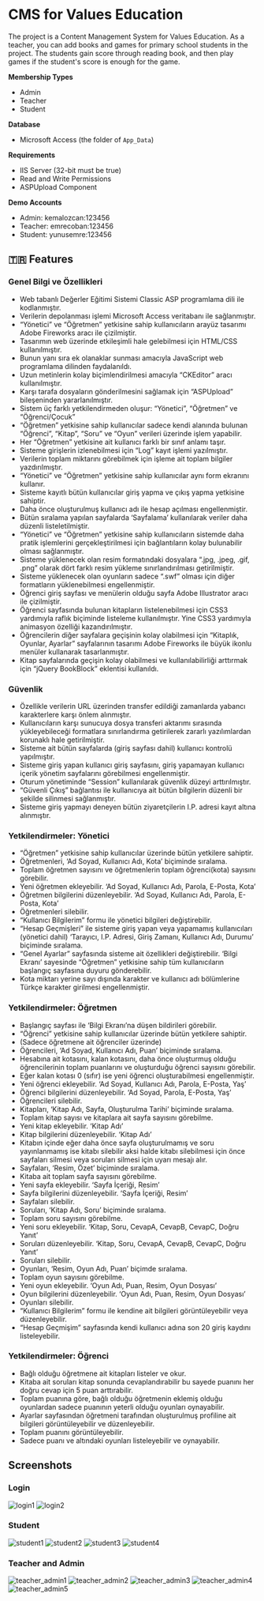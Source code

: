 # CMS for Values Education
The project is a Content Management System for Values Education. As a teacher, you can add books and games for primary school students in the project. The students gain score through reading book, and then play games if the student's score is enough for the game.

**Membership Types**
* Admin
* Teacher
* Student

**Database**
* Microsoft Access (the folder of `App_Data`)

**Requirements**
* IIS Server (32-bit must be true)
* Read and Write Permissions
* ASPUpload Component

**Demo Accounts**
* Admin: kemalozcan:123456
* Teacher: emrecoban:123456
* Student: yunusemre:123456

## :tr: Features
### Genel Bilgi ve Özellikleri
* 	Web tabanlı Değerler Eğitimi Sistemi Classic ASP programlama dili ile kodlanmıştır.
* 	Verilerin depolanması işlemi Microsoft Access veritabanı ile sağlanmıştır.
* 	“Yönetici” ve “Öğretmen” yetkisine sahip kullanıcıların arayüz tasarımı Adobe Fireworks aracı ile çizilmiştir.
* 	Tasarımın web üzerinde etkileşimli hale gelebilmesi için HTML/CSS kullanılmıştır.
* 	Bunun yanı sıra ek olanaklar sunması amacıyla JavaScript web programlama dilinden faydalanıldı.
* 	Uzun metinlerin kolay biçimlendirilmesi amacıyla “CKEditor” aracı kullanılmıştır. 
* 	Karşı tarafa dosyaların gönderilmesini sağlamak için “ASPUpload” bileşeninden yararlanılmıştır.
* 	Sistem üç farklı yetkilendirmeden oluşur: “Yönetici”, “Öğretmen” ve “Öğrenci/Çocuk”
* 	“Öğretmen” yetkisine sahip kullanıcılar sadece kendi alanında bulunan “Öğrenci”, “Kitap”, “Soru” ve “Oyun” verileri üzerinde işlem yapabilir.
* 	Her “Öğretmen” yetkisine ait kullanıcı farklı bir sınıf anlamı taşır. 
* 	Sisteme girişlerin izlenebilmesi için “Log” kayıt işlemi yazılmıştır.
* 	Verilerin toplam miktarını görebilmek için işleme ait toplam bilgiler yazdırılmıştır.
* 	“Yönetici” ve “Öğretmen” yetkisine sahip kullanıcılar aynı form ekranını kullanır.
* 	Sisteme kayıtlı bütün kullanıcılar giriş yapma ve çıkış yapma yetkisine sahiptir.
* 	Daha önce oluşturulmuş kullanıcı adı ile hesap açılması engellenmiştir.
* 	Bütün sıralama yapılan sayfalarda ‘Sayfalama’ kullanılarak veriler daha düzenli listeletilmiştir.
* 	“Yönetici” ve “Öğretmen” yetkisine sahip kullanıcıların sistemde daha pratik işlemlerini gerçekleştirilmesi için bağlantıların kolay bulunabilir olması sağlanmıştır.
* 	Sisteme yüklenecek olan resim formatındaki dosyalara “.jpg, .jpeg, .gif, .png” olarak dört farklı resim yükleme sınırlandırılması getirilmiştir.
* 	Sisteme yüklenecek olan oyunların sadece “.swf” olması için diğer formatların yüklenebilmesi engellenmiştir.
* 	Öğrenci giriş sayfası ve menülerin olduğu sayfa Adobe Illustrator aracı ile çizilmiştir.
* 	Öğrenci sayfasında bulunan kitapların listelenebilmesi için CSS3 yardımıyla raflık biçiminde listeleme kullanılmıştır. Yine CSS3 yardımıyla animasyon özelliği kazandırılmıştır.
* 	Öğrencilerin diğer sayfalara geçişinin kolay olabilmesi için “Kitaplık, Oyunlar, Ayarlar” sayfalarının tasarımı Adobe Fireworks ile büyük ikonlu menüler kullanarak tasarlanmıştır.
* 	Kitap sayfalarında geçişin kolay olabilmesi ve kullanılabilirliği arttırmak için “jQuery BookBlock” eklentisi kullanıldı.

### Güvenlik
* 	Özellikle verilerin URL üzerinden transfer edildiği zamanlarda yabancı karakterlere karşı önlem alınmıştır.
* 	Kullanıcıların karşı sunucuya dosya transferi aktarımı sırasında yükleyebileceği formatlara sınırlandırma getirilerek zararlı yazılımlardan korunaklı  hale getirilmiştir.
* 	Sisteme ait bütün sayfalarda (giriş sayfası dahil) kullanıcı kontrolü yapılmıştır.
* 	Sisteme giriş yapan kullanıcı giriş sayfasını, giriş yapamayan kullanıcı içerik yönetim sayfalarını görebilmesi engellenmiştir.
* 	Oturum yönetiminde “Session” kullanılarak güvenlik düzeyi arttırılmıştır.
* 	“Güvenli Çıkış” bağlantısı ile kullanıcıya ait bütün bilgilerin düzenli bir şekilde silinmesi sağlanmıştır.
* 	Sisteme giriş yapmayı deneyen bütün ziyaretçilerin I.P. adresi kayıt altına alınmıştır.

### Yetkilendirmeler: Yönetici
* 	“Öğretmen” yetkisine sahip kullanıcılar üzerinde bütün yetkilere sahiptir.
* 	Öğretmenleri, ‘Ad Soyad, Kullanıcı Adı, Kota’ biçiminde sıralama.
* 	Toplam öğretmen sayısını ve öğretmenlerin toplam öğrenci(kota) sayısını görebilir.
* 	Yeni öğretmen ekleyebilir. ‘Ad Soyad, Kullanıcı Adı, Parola, E-Posta, Kota’
* 	Öğretmen bilgilerini düzenleyebilir.  ‘Ad Soyad, Kullanıcı Adı, Parola, E-Posta, Kota’
* 	Öğretmenleri silebilir.
* 	“Kullanıcı Bilgilerim” formu ile yönetici bilgileri değiştirebilir.
* 	“Hesap Geçmişleri” ile sisteme giriş yapan veya yapamamış kullanıcıları (yönetici dahil) ‘Tarayıcı, I.P. Adresi, Giriş Zamanı, Kullanıcı Adı, Durumu’ biçiminde sıralama.
* 	“Genel Ayarlar” sayfasında sisteme ait özellikleri değiştirebilir. ‘Bilgi Ekranı’ sayesinde “Öğretmen” yetkisine sahip tüm kullanıcıların başlangıç sayfasına duyuru gönderebilir.
* 	Kota miktarı yerine sayı dışında karakter ve kullanıcı adı bölümlerine Türkçe karakter girilmesi engellenmiştir.

### Yetkilendirmeler: Öğretmen
* 	Başlangıç sayfası ile ‘Bilgi Ekranı’na düşen bildirileri görebilir.
* 	“Öğrenci” yetkisine sahip kullanıcılar üzerinde bütün yetkilere sahiptir. 
* (Sadece öğretmene ait öğrenciler üzerinde)
* 	Öğrencileri, ‘Ad Soyad, Kullanıcı Adı, Puan’ biçiminde sıralama.
* 	Hesabına ait kotasını, kalan kotasını, daha önce oluşturmuş olduğu öğrencilerinin toplam puanlarını ve oluşturduğu öğrenci sayısını görebilir.
* 	Eğer kalan kotası 0 (sıfır) ise yeni öğrenci oluşturabilmesi engellenmiştir.
* 	Yeni öğrenci ekleyebilir. ‘Ad Soyad, Kullanıcı Adı, Parola, E-Posta, Yaş’
* 	Öğrenci bilgilerini düzenleyebilir. ‘Ad Soyad, Parola, E-Posta, Yaş’
* 	Öğrencileri silebilir.
* 	Kitapları, ‘Kitap Adı, Sayfa, Oluşturulma Tarihi’ biçiminde sıralama.
* 	Toplam kitap sayısı ve kitaplara ait sayfa sayısını görebilme.
* 	Yeni kitap ekleyebilir. ‘Kitap Adı’
* 	Kitap bilgilerini düzenleyebilir. ‘Kitap Adı’
* 	Kitabın içinde eğer daha önce sayfa oluşturulmamış ve soru yayınlanmamış ise kitabı silebilir aksi halde kitabı silebilmesi için önce sayfaları silmesi veya soruları silmesi için uyarı mesajı alır.
* 	Sayfaları, ‘Resim, Özet’ biçiminde sıralama.
* 	Kitaba ait toplam sayfa sayısını görebilme.
* 	Yeni sayfa ekleyebilir. ‘Sayfa İçeriği, Resim’
* 	Sayfa bilgilerini düzenleyebilir. ‘Sayfa İçeriği, Resim’
* 	Sayfaları silebilir.
* 	Soruları, ‘Kitap Adı, Soru’ biçiminde sıralama.
* 	Toplam soru sayısını görebilme.
* 	Yeni soru ekleyebilir. ‘Kitap, Soru, CevapA, CevapB, CevapC, Doğru Yanıt’
* 	Soruları düzenleyebilir. ‘Kitap, Soru, CevapA, CevapB, CevapC, Doğru Yanıt’
* 	Soruları silebilir.
* 	Oyunları, ‘Resim, Oyun Adı, Puan’ biçimde sıralama.
* 	Toplam oyun sayısını görebilme.
* 	Yeni oyun ekleyebilir. ‘Oyun Adı, Puan, Resim, Oyun Dosyası’
* 	Oyun bilgilerini düzenleyebilir. ‘Oyun Adı, Puan, Resim, Oyun Dosyası’
* 	Oyunları silebilir.
* 	“Kullanıcı Bilgilerim” formu ile kendine ait bilgileri görüntüleyebilir veya düzenleyebilir.
* 	“Hesap Geçmişim” sayfasında kendi kullanıcı adına son 20 giriş kaydını listeleyebilir.

### Yetkilendirmeler: Öğrenci
* Bağlı olduğu öğretmene ait kitapları listeler ve okur.
* 	Kitaba ait soruları kitap sonunda cevaplandırabilir bu sayede puanını her doğru cevap için 5 puan arttırabilir.
* 	Toplam puanına göre, bağlı olduğu öğretmenin eklemiş olduğu oyunlardan sadece puanının yeterli olduğu oyunları oynayabilir.
* 	Ayarlar sayfasından öğretmeni tarafından oluşturulmuş profiline ait bilgileri görüntüleyebilir ve düzenleyebilir.
* 	Toplam puanını görüntüleyebilir.
* 	Sadece puanı ve altındaki oyunları listeleyebilir ve oynayabilir.

## Screenshots
### Login
![login1](screenshot/1.png)
![login2](screenshot/2.png)
### Student
![student1](screenshot/1_1.png)
![student2](screenshot/1_2.png)
![student3](screenshot/1_3.png)
![student4](screenshot/1_4.png)
### Teacher and Admin
![teacher_admin1](screenshot/3.png)
![teacher_admin2](screenshot/4.png)
![teacher_admin3](screenshot/5.png)
![teacher_admin4](screenshot/6.png)
![teacher_admin5](screenshot/7.png)
